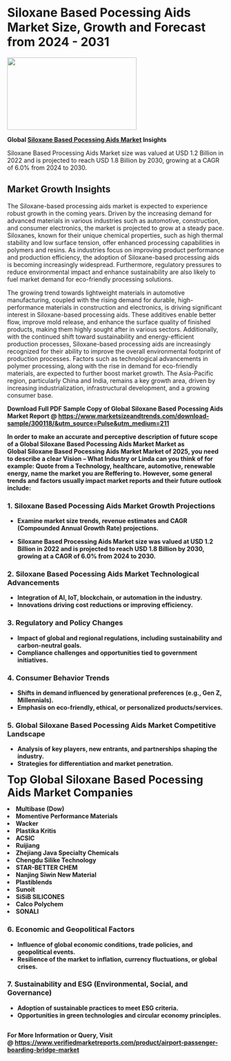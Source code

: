 <H1>Siloxane Based Pocessing Aids Market Size, Growth and Forecast from 2024 - 2031</H1><img class="aligncenter size-medium wp-image-584254" src="https://thirdeyenews.in/wp-content/uploads/2024/09/Global-Market-Research-300x168.jpeg" alt="" width="300" height="168" /><p><strong>Global&nbsp;<a href="https://www.marketsizeandtrends.com/download-sample/300118/&amp;utm_source=Pulse&amp;utm_medium=211">Siloxane Based Pocessing Aids Market</a> Insights</strong></p><p>Siloxane Based Processing Aids Market size was valued at USD 1.2 Billion in 2022 and is projected to reach USD 1.8 Billion by 2030, growing at a CAGR of 6.0% from 2024 to 2030.</p><p><h2>Market Growth Insights</h2> The Siloxane-based processing aids market is expected to experience robust growth in the coming years. Driven by the increasing demand for advanced materials in various industries such as automotive, construction, and consumer electronics, the market is projected to grow at a steady pace. Siloxanes, known for their unique chemical properties, such as high thermal stability and low surface tension, offer enhanced processing capabilities in polymers and resins. As industries focus on improving product performance and production efficiency, the adoption of Siloxane-based processing aids is becoming increasingly widespread. Furthermore, regulatory pressures to reduce environmental impact and enhance sustainability are also likely to fuel market demand for eco-friendly processing solutions. <p><strong></strong></p> The growing trend towards lightweight materials in automotive manufacturing, coupled with the rising demand for durable, high-performance materials in construction and electronics, is driving significant interest in Siloxane-based processing aids. These additives enable better flow, improve mold release, and enhance the surface quality of finished products, making them highly sought after in various sectors. Additionally, with the continued shift toward sustainability and energy-efficient production processes, Siloxane-based processing aids are increasingly recognized for their ability to improve the overall environmental footprint of production processes. Factors such as technological advancements in polymer processing, along with the rise in demand for eco-friendly materials, are expected to further boost market growth. The Asia-Pacific region, particularly China and India, remains a key growth area, driven by increasing industrialization, infrastructural development, and a growing consumer base. <p><strong></p><p><span class=""><strong>Download Full PDF Sample Copy of Global Siloxane Based Pocessing Aids Market Report</strong> @ <a href="https://www.marketsizeandtrends.com/download-sample/300118/&amp;utm_source=Pulse&amp;utm_medium=211" target="_blank">https://www.marketsizeandtrends.com/download-sample/300118/&amp;utm_source=Pulse&amp;utm_medium=211</a></span></p><p>In order to make an accurate and perceptive description of future scope of a Global&nbsp;Siloxane Based Pocessing Aids Market Market as Global&nbsp;Siloxane Based Pocessing Aids Market Market of 2025, you need to describe a clear Vision &ndash; What Industry or Linda can you think of for example: Quote from a Technology, healthcare, automotive, renewable energy, name the market you are Reffering to. However, some general trends and factors usually impact market reports and their future outlook include:</p><h3>1.&nbsp;<strong>Siloxane Based Pocessing Aids Market Growth Projections</strong></h3><ul><li>Examine market size trends, revenue estimates and CAGR (Compounded Annual Growth Rate) projections.</li><li><p>Siloxane Based Processing Aids Market size was valued at USD 1.2 Billion in 2022 and is projected to reach USD 1.8 Billion by 2030, growing at a CAGR of 6.0% from 2024 to 2030.</p></li></ul><h3>2.&nbsp;<strong>Siloxane Based Pocessing Aids Market Technological Advancements</strong></h3><ul><li>Integration of AI, IoT, blockchain, or automation in the industry.</li><li>Innovations driving cost reductions or improving efficiency.</li></ul><h3>3.&nbsp;<strong>Regulatory and Policy Changes</strong></h3><ul><li>Impact of global and regional regulations, including sustainability and carbon-neutral goals.</li><li>Compliance challenges and opportunities tied to government initiatives.</li></ul><h3>4.&nbsp;<strong>Consumer Behavior Trends</strong></h3><ul><li>Shifts in demand influenced by generational preferences (e.g., Gen Z, Millennials).</li><li>Emphasis on eco-friendly, ethical, or personalized products/services.</li></ul><h3>5.&nbsp;<strong>Global Siloxane Based Pocessing Aids Market Competitive Landscape</strong></h3><ul><li>Analysis of key players, new entrants, and partnerships shaping the industry.</li><li>Strategies for differentiation and market penetration.</li></ul><p data-pm-slice="1 1 []"><span style="color: inherit; font-family: inherit; font-size: 25px;">Top Global Siloxane Based Pocessing Aids Market Companies</span></p><div class="" data-test-id=""><p><li>Multibase (Dow)</li><li> Momentive Performance Materials</li><li> Wacker</li><li> Plastika Kritis</li><li> ACSIC</li><li> Ruijiang</li><li> Zhejiang Java Specialty Chemicals</li><li> Chengdu Silike Technology</li><li> STAR-BETTER CHEM</li><li> Nanjing Siwin New Material</li><li> Plastiblends</li><li> Sunoit</li><li> SiSiB SILICONES</li><li> Calco Polychem</li><li> SONALI</li></p></div><h3>6.&nbsp;<strong>Economic and Geopolitical Factors</strong></h3><ul><li>Influence of global economic conditions, trade policies, and geopolitical events.</li><li>Resilience of the market to inflation, currency fluctuations, or global crises.</li></ul><h3>7.&nbsp;<strong>Sustainability and ESG (Environmental, Social, and Governance)</strong></h3><ul><li>Adoption of sustainable practices to meet ESG criteria.</li><li>Opportunities in green technologies and circular economy principles.</li></ul><h2><strong style="font-size: 14px;">For More Information or Query, Visit @&nbsp;</strong><a style="background-color: #ffffff; font-size: 14px;" href="https://www.marketsizeandtrends.com/report/siloxane-based-pocessing-aids-market/" target="_blank">https://www.verifiedmarketreports.com/product/airport-passenger-boarding-bridge-market</a></h2>
